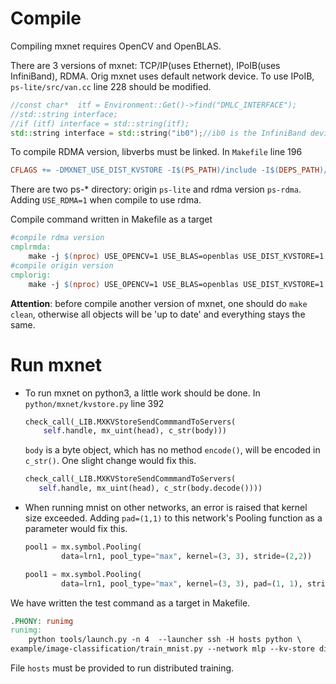 # Compile

Compiling mxnet requires OpenCV and OpenBLAS.

There are 3 versions of mxnet: TCP/IP(uses Ethernet), IPoIB(uses InfiniBand), RDMA. Orig mxnet uses default network device. To use IPoIB, `ps-lite/src/van.cc` line 228 should be modified.

```c++
//const char*  itf = Environment::Get()->find("DMLC_INTERFACE");
//std::string interface;
//if (itf) interface = std::string(itf);
std::string interface = std::string("ib0");//ib0 is the InfiniBand device's name in our cluster
```

To compile RDMA version, libverbs must be linked. In `Makefile` line 196

```Makefile
CFLAGS += -DMXNET_USE_DIST_KVSTORE -I$(PS_PATH)/include -I$(DEPS_PATH)/include -libverbs -lmlx4
```

There are two ps-* directory: origin `ps-lite` and rdma version `ps-rdma`. Adding `USE_RDMA=1` when compile to use rdma.

Compile command written in Makefile as a target

```makefile
#compile rdma version
cmplrmda:
	make -j $(nproc) USE_OPENCV=1 USE_BLAS=openblas USE_DIST_KVSTORE=1 USE_RDMA=1
#compile origin version
cmplorig:
	make -j $(nproc) USE_OPENCV=1 USE_BLAS=openblas USE_DIST_KVSTORE=1
```

**Attention**: before compile another version of mxnet, one should do `make clean`, otherwise all objects will be 'up to date' and everything stays the same.

# Run mxnet

* To run mxnet on python3, a little work should be done. In `python/mxnet/kvstore.py` line 392

    ```python
    check_call(_LIB.MXKVStoreSendCommmandToServers(
        self.handle, mx_uint(head), c_str(body)))

    ```

    `body` is a byte object, which has no method `encode()`, will be encoded in `c_str()`. One slight change would fix this.

    ```python
    check_call(_LIB.MXKVStoreSendCommmandToServers(
       self.handle, mx_uint(head), c_str(body.decode()))) 
    ```

* When running mnist on other networks, an error is raised that kernel size exceeded. Adding `pad=(1,1)` to this network's Pooling function as a parameter would fix this.

    ```python
    pool1 = mx.symbol.Pooling(
            data=lrn1, pool_type="max", kernel=(3, 3), stride=(2,2))
    ```

    ```python
    pool1 = mx.symbol.Pooling(
            data=lrn1, pool_type="max", kernel=(3, 3), pad=(1, 1), stride=(2,2))
    ```


We have written the test command as a target in Makefile.

```Makefile
.PHONY: runimg
runimg:
	python tools/launch.py -n 4  --launcher ssh -H hosts python \
example/image-classification/train_mnist.py --network mlp --kv-store dist_sync
```

File `hosts` must be provided to run distributed training.